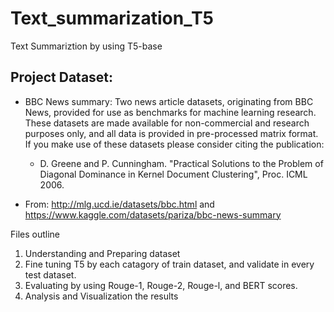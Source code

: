 # Text_summarization_T5
Text Summariztion by using T5-base

## Project Dataset: 
* BBC News summary: Two news article datasets, originating from BBC News, provided for use as benchmarks for machine learning research.
These datasets are made available for non-commercial and research purposes only, and all data is provided in pre-processed matrix format. If you make use of these datasets please consider citing the publication:
    * D. Greene and P. Cunningham. "Practical Solutions to the Problem of Diagonal Dominance in Kernel Document Clustering", Proc. ICML 2006.

* From: http://mlg.ucd.ie/datasets/bbc.html and https://www.kaggle.com/datasets/pariza/bbc-news-summary

Files outline 
1. Understanding and Preparing dataset
2. Fine tuning T5 by each catagory of train dataset, and validate in every test dataset.
3. Evaluating by using Rouge-1, Rouge-2, Rouge-l, and BERT scores.
4. Analysis and Visualization the results
